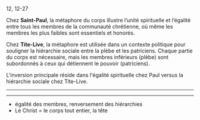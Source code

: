 12, 12-27

Chez **Saint-Paul**, la métaphore du corps illustre l’unité spirituelle et l’égalité entre tous les membres de la communauté chrétienne, où même les membres les plus faibles sont essentiels et honorés.

Chez **Tite-Live**, la métaphore est utilisée dans un contexte politique pour souligner la hiérarchie sociale entre la plèbe et les patriciens. Chaque partie du corps est nécessaire, mais les membres inférieurs (plèbe) sont subordonnés à ceux qui détiennent le pouvoir (patriciens).

L'inversion principale réside dans l'égalité spirituelle chez Paul versus la hiérarchie sociale chez Tite-Live.

---
---

- égalité des membres, renversement des hiérarchies
- Le Christ = le corps tout entier, la tête